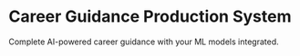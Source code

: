 # Career Guidance Production System
Complete AI-powered career guidance with your ML models integrated.